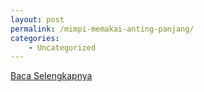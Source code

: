 ```yaml
---
layout: post
permalink: /mimpi-memakai-anting-panjang/
categories:
    - Uncategorized
---
```


[Baca Selengkapnya](/10)